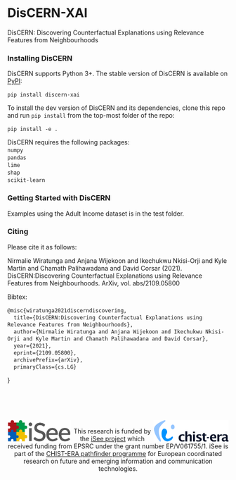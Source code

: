 # DisCERN-XAI
DisCERN: Discovering Counterfactual Explanations using Relevance Features from Neighbourhoods

### Installing DisCERN
DisCERN supports Python 3+. The stable version of DisCERN is available on [PyPI](https://pypi.org/project/discern-xai/):

    pip install discern-xai

To install the dev version of DisCERN and its dependencies, clone this repo and run `pip install` from the top-most folder of the repo:

    pip install -e .

DisCERN requires the following packages:<br>
`numpy`<br>
`pandas`<br>
`lime`<br>
`shap`<br>
`scikit-learn`


### Getting Started with DisCERN

Examples using the Adult Income dataset is in the test folder. 

### Citing

Please cite it as follows:

Nirmalie Wiratunga and Anjana Wijekoon and Ikechukwu Nkisi-Orji and Kyle Martin and Chamath Palihawadana and David Corsar (2021). DisCERN:Discovering Counterfactual Explanations using Relevance Features from Neighbourhoods. ArXiv,  vol. abs/2109.05800


Bibtex:

    @misc{wiratunga2021discerndiscovering,
      title={DisCERN:Discovering Counterfactual Explanations using Relevance Features from Neighbourhoods}, 
      author={Nirmalie Wiratunga and Anjana Wijekoon and Ikechukwu Nkisi-Orji and Kyle Martin and Chamath Palihawadana and David Corsar},
      year={2021},
      eprint={2109.05800},
      archivePrefix={arXiv},
      primaryClass={cs.LG}
}


<br>
<br>
<br>
<br>

<img align="left" src="isee.png" alt="drawing" height="50"/>
<img align="right" src="chistera.png" alt="drawing" height="50"/><br>
<center>This research is funded by the <a href="https://isee4xai.com">iSee project</a> which received funding from EPSRC under the grant number EP/V061755/1. iSee is part of the <a href="https://www.chistera.eu/">CHIST-ERA pathfinder programme</a> for European coordinated research on future and emerging information and communication technologies.</center>




